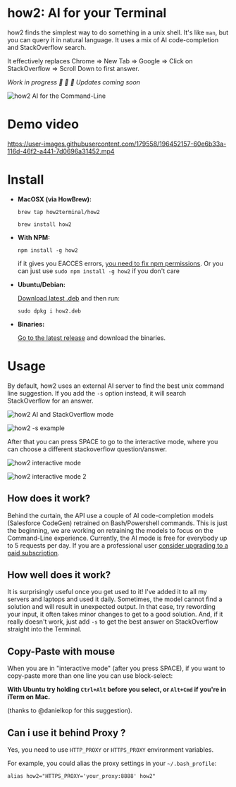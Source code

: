 # how2: AI for your Terminal


how2 finds the simplest way to do something in a unix shell.
It's like `man`, but you can query it in natural language. It uses a mix of AI code-completion and StackOverflow search.

It effectively replaces Chrome => New Tab => Google => Click on StackOverflow => Scroll Down to first answer.

*Work in progress 🚧 🚧 🚧 Updates coming soon*

![how2 AI for the Command-Line](https://raw.githubusercontent.com/santinic/how2/master/img/short2.png)


# Demo video
https://user-images.githubusercontent.com/179558/196452157-60e6b33a-116d-46f2-a441-7d0696a31452.mp4


# Install
* **MacOSX (via HowBrew):**

    `brew tap how2terminal/how2`

    `brew install how2`

* **With NPM:**

    `npm install -g how2`

    if it gives you EACCES errors, [you need to fix npm permissions](https://docs.npmjs.com/getting-started/fixing-npm-permissions). Or you can just use `sudo npm install -g how2` if you don't care


* **Ubuntu/Debian:**

    [Download latest .deb](https://github.com/santinic/how2/releases/latest/how2.deb) and then run:

    `sudo dpkg i how2.deb`

* **Binaries:**
    
    [Go to the latest release](https://github.com/santinic/how2/releases/latest) and download the binaries.



# Usage
By default, how2 uses an external AI server to find the best unix command line suggestion.
If you add the `-s` option instead, it will search StackOverflow for an answer.

![how2 AI and StackOverflow mode](https://raw.githubusercontent.com/santinic/how2/master/img/modes.png)

![how2 -s example](https://raw.githubusercontent.com/santinic/how2/master/img/s.png)

After that you can press SPACE to go to the interactive mode, where you can choose a different stackoverflow question/answer.

![how2 interactive mode](https://raw.githubusercontent.com/santinic/how2/master/img/interactive.png)

![how2 interactive mode 2](https://raw.githubusercontent.com/santinic/how2/master/img/interactive2.png)


[//]: # (You can use `-l lang` to find answers for other languages:)
[//]: # (![-l python]&#40;https://raw.githubusercontent.com/santinic/how2/master/img/python.png&#41;)


## How does it work?
Behind the curtain, the API use a couple of AI code-completion models (Salesforce CodeGen) 
retrained on Bash/Powershell commands. 
This is just the beginning, we are working on retraining the models to focus on the Command-Line experience.
Currently, the AI mode is free for everybody up to 5 requests per day. 
If you are a professional user [consider upgrading to a paid subscription](https://how2terminal.com/pricing).


## How well does it work?
It is surprisingly useful once you get used to it! I've added it to all my servers and laptops and used it daily.
Sometimes, the model cannot find a solution and will result in unexpected output. 
In that case, try rewording your input, it often takes minor changes to get to a good solution.
And, if it really doesn't work, just add `-s` to get the best answer on StackOverflow straight into
the Terminal.


## Copy-Paste with mouse
When you are in "interactive mode" (after you press SPACE), if you want to copy-paste more than one line you can use block-select:

**With Ubuntu try holding `Ctrl+Alt` before you select, or `Alt+Cmd` if you're in iTerm on Mac.**

(thanks to @danielkop for this suggestion).

## Can i use it behind Proxy ?
Yes, you need to use `HTTP_PROXY` or `HTTPS_PROXY` environment variables.

For example, you could alias the proxy settings in your `~/.bash_profile`:

`alias how2="HTTPS_PROXY='your_proxy:8888' how2"`
